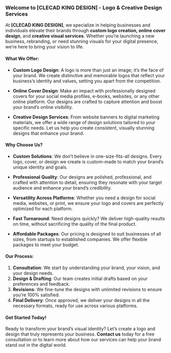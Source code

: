 ### **Welcome to [CLECAD KING DESIGN] - Logo & Creative Design Services**

At **[CLECAD KING DESIGN]**, we specialize in helping businesses and individuals elevate their brands through **custom logo creation, online cover design**, and **creative visual services**. Whether you’re launching a new business, rebranding, or need stunning visuals for your digital presence, we’re here to bring your vision to life.

#### **What We Offer**:

- **Custom Logo Design**: A logo is more than just an image; it’s the face of your brand. We create distinctive and memorable logos that reflect your business’s identity and values, setting you apart from the competition.
  
- **Online Cover Design**: Make an impact with professionally designed covers for your social media profiles, e-books, websites, or any other online platform. Our designs are crafted to capture attention and boost your brand’s online visibility.

- **Creative Design Services**: From website banners to digital marketing materials, we offer a wide range of design solutions tailored to your specific needs. Let us help you create consistent, visually stunning designs that enhance your brand.

#### **Why Choose Us?**

- **Custom Solutions**: We don’t believe in one-size-fits-all designs. Every logo, cover, or design we create is custom-made to match your brand’s unique identity and goals.

- **Professional Quality**: Our designs are polished, professional, and crafted with attention to detail, ensuring they resonate with your target audience and enhance your brand’s credibility.

- **Versatility Across Platforms**: Whether you need a design for social media, websites, or print, we ensure your logo and covers are perfectly optimized for each platform.

- **Fast Turnaround**: Need designs quickly? We deliver high-quality results on time, without sacrificing the quality of the final product.

- **Affordable Packages**: Our pricing is designed to suit businesses of all sizes, from startups to established companies. We offer flexible packages to meet your budget.

#### **Our Process**:

1. **Consultation**: We start by understanding your brand, your vision, and your design needs.
2. **Design & Drafting**: Our team creates initial drafts based on your preferences and feedback.
3. **Revisions**: We fine-tune the designs with unlimited revisions to ensure you’re 100% satisfied.
4. **Final Delivery**: Once approved, we deliver your designs in all the necessary formats, ready for use across various platforms.

#### **Get Started Today!**

Ready to transform your brand’s visual identity? Let’s create a logo and design that truly represents your business. **Contact us** today for a free consultation or to learn more about how our services can help your brand stand out in the digital world.
